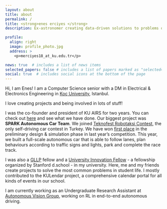 ```yaml
---
layout: about
title: about
permalink: /
title: <strong>enes erciyes </strong>
description: Ex-astronomer creating data-driven solutions to problems on Earth.

profile:
  align: right
  image: profile_photo.jpg
  address: >
    <p>merciyes18_at_ku.edu.tr</p>

news: true  # includes a list of news items
selected_papers: false # includes a list of papers marked as "selected={true}"
social: true  # includes social icons at the bottom of the page
---
```


Hi, I am Enes! I am a Computer Science senior with a DM in Electrical & Electronics Engineering in [Koç University](https://cs.ku.edu.tr/), Istanbul. 

I love creating projects and being involved in lots of stuff!

I was the co-founder and president of KU AIRS for two years. You can check out [here](https://airs.club/) and see what we have done. Our biggest project was __SPARK Autonomous Car Team__. We joined [Teknofest Robotaksi Contest](https://teknofest.org/en/yarisma-detaylar-6.html), the only self-driving car contest in Turkey. We have won [first place](https://www.linkedin.com/posts/meerciyes_keepmaking-autonomouscars-ai-activity-6660190866252148736-kn_O) in the preliminary design & simulation phase in last year’s competition. This year, we built a full-scale autonomous car that is able to follow lanes, plan behaviours according to traffic signs and lights, park and complete the race track. 

I was also a [GLLP](https://glls.ku.edu.tr/) fellow and a [University Innovation Fellow](https://universityinnovation.org/wiki/Main_Page) - a fellowship organized by Stanford d.school - in my university. Here, me and my friends create projects to solve the most common problems in student life. I mostly contributed to the KULendar project, a comprehensive calendar portal for all kinds of events in our school. 

 I am currently working as an Undergraduate Research Assistant at [Autonomous Vision Group](https://mysite.ku.edu.tr/fguney/), working on RL in end-to-end autonomous driving. 



